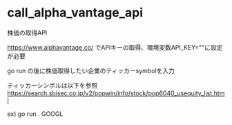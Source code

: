 # call_alpha_vantage_api
株価の取得API

https://www.alphavantage.co/
でAPIキーの取得、環境変数API_KEY=""に設定が必要

go run の後に株価取得したい企業のティッカーsymbolを入力

ティッカーシンボルは以下を参照
https://search.sbisec.co.jp/v2/popwin/info/stock/pop6040_usequity_list.html

ex) go run . GOOGL
